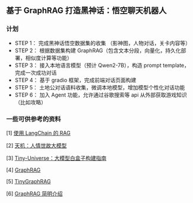 ## 基于 GraphRAG 打造黑神话：悟空聊天机器人

### 计划
- STEP 1： 完成黑神话悟空数据集的收集 （影神图，人物对话，关卡内容等）
- STEP 2： 根据数据集构建 GraphRAG（包含文本分段，向量化，持久化部署，相似度计算等功能）
- STEP 3： 接入本地语言模型（预计 Qwen2-7B），构造 prompt template，完成一次成功对话
- STEP 4： 基于 gradio 框架，完成前端对话页面构建
- STEP 5： 土地公对话语料收集，微调本地模型，增加模型个性化对话功能
- STEP 6： 加入 Agent 功能，允许通过谷歌搜索等 api 从外部获取游戏知识（比如攻略）

### 一些可供参考的资料

[1] [使用 LangChain 的 RAG](https://medium.com/data-science-in-your-pocket/graphrag-using-langchain-31b1ef8328b9)

[2] [天机：人情世故大模型](https://github.com/SocialAI-tianji/Tianji)

[3] [Tiny-Universe：大模型白盒子构建指南](https://github.com/datawhalechina/tiny-universe)

[4] [GraphRAG](https://github.com/microsoft/graphrag)

[5] [TinyGraphRAG](https://github.com/limafang/tiny-graphrag)

[6] [GraphRAG 简明介绍](https://medium.com/@cch.chichieh/knowledge-graph-rag-microsoft-graphrag-%E5%AF%A6%E4%BD%9C%E8%88%87%E8%A6%96%E8%A6%BA%E5%8C%96%E6%95%99%E5%AD%B8-ac07991855e6)